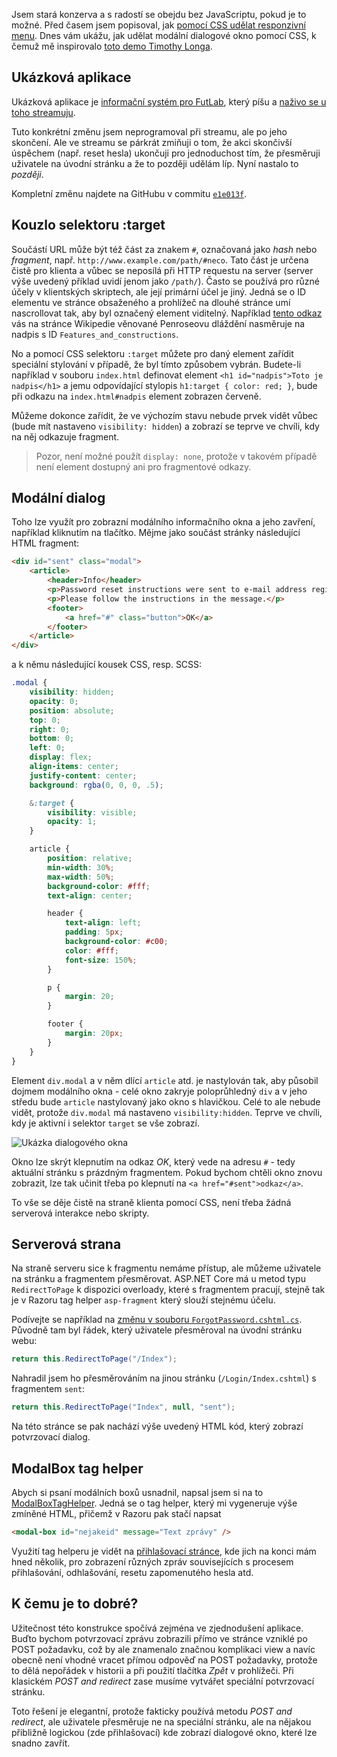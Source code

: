 <!-- dcterms:title = Modální dialog čistě pomocí CSS -->
<!-- dcterms:abstract = Jsem stará konzerva a s radostí se obejdu bez JavaScriptu, pokud je to možné. Před časem jsem popisoval, jak pomocí CSS udělat responzivní menu. Dnes vám ukážu, jak udělat modální dialogové okno pomocí CSS. -->
<!-- dcterms:creator = Michal Altair Valášek -->
<!-- x4w:pictureUrl = /perex-pictures/20201117-css-modal.png -->
<!-- x4w:pictureWidth = 150 -->
<!-- x4w:pictureHeight = 150 -->
<!-- x4w:coverUrl = /cover-pictures/20200512-taghelpers.png -->
<!-- x4w:category = IT -->
<!-- dcterms:dateAccepted = 2020-11-17 -->

Jsem stará konzerva a s radostí se obejdu bez JavaScriptu, pokud je to možné. Před časem jsem popisoval, jak [pomocí CSS udělat responzivní menu](/2020/01/scss-menu). Dnes vám ukážu, jak udělat modální dialogové okno pomocí CSS, k čemuž mě inspirovalo [toto demo Timothy Longa](https://codepen.io/timothylong/pen/HhAer).

## Ukázková aplikace

Ukázková aplikace je [informační systém pro FutLab](https://github.com/ridercz/FutLabIS), který píšu a [naživo se u toho streamuju](https://www.youtube.com/playlist?list=PLoOpAe_g1x4IxYK9A8aT0To60DF6IHTFl).

Tuto konkrétní změnu jsem neprogramoval při streamu, ale po jeho skončení. Ale ve streamu se párkrát zmiňuji o tom, že akci skončivší úspěchem (např. reset hesla) ukončuji pro jednoduchost tím, že přesměruji uživatele na úvodní stránku a že to později udělám líp. Nyní nastalo to _později_.

Kompletní změnu najdete na GitHubu v commitu [`e1e013f`](https://github.com/ridercz/FutLabIS/commit/e1e013fe7573848c13712d97ffdd6b0d93ea08f7).

## Kouzlo selektoru :target

Součástí URL může být též část za znakem `#`, označovaná jako _hash_ nebo _fragment_, např. `http://www.example.com/path/#neco`. Tato část je určena čistě pro klienta a vůbec se neposílá při HTTP requestu na server (server výše uvedený příklad uvidí jenom jako `/path/`). Často se používá pro různé účely v klientských skriptech, ale její primární účel je jiný. Jedná se o ID elementu ve stránce obsaženého a prohlížeč na dlouhé stránce umí nascrollovat tak, aby byl označený element viditelný. Například [tento odkaz](https://en.wikipedia.org/wiki/Penrose_tiling#Features_and_constructions) vás na stránce Wikipedie věnované Penroseovu dláždění nasměruje na nadpis s ID `Features_and_constructions`.

No a pomocí CSS selektoru `:target` můžete pro daný element zařídit speciální stylování v případě, že byl tímto způsobem vybrán. Budete-li například v souboru `index.html` definovat element `<h1 id="nadpis">Toto je nadpis</h1>` a jemu odpovídající stylopis `h1:target { color: red; }`, bude při odkazu na `index.html#nadpis` element zobrazen červeně.

Můžeme dokonce zařídit, že ve výchozím stavu nebude prvek vidět vůbec (bude mít nastaveno `visibility: hidden`) a zobrazí se teprve ve chvíli, kdy na něj odkazuje fragment.

> Pozor, není možné použít `display: none`, protože v takovém případě není element dostupný ani pro fragmentové odkazy.

## Modální dialog

Toho lze využít pro zobrazní modálního informačního okna a jeho zavření, například kliknutím na tlačítko. Mějme jako součást stránky následující HTML fragment:

```html
<div id="sent" class="modal">
    <article>
        <header>Info</header>
        <p>Password reset instructions were sent to e-mail address registered for this account.</p>
        <p>Please follow the instructions in the message.</p>
        <footer>
            <a href="#" class="button">OK</a>
        </footer>
    </article>
</div>
```

a k němu následující kousek CSS, resp. SCSS:

```scss
.modal {
    visibility: hidden;
    opacity: 0;
    position: absolute;
    top: 0;
    right: 0;
    bottom: 0;
    left: 0;
    display: flex;
    align-items: center;
    justify-content: center;
    background: rgba(0, 0, 0, .5);

    &:target {
        visibility: visible;
        opacity: 1;
    }

    article {
        position: relative;
        min-width: 30%;
        max-width: 50%;
        background-color: #fff;
        text-align: center;

        header {
            text-align: left;
            padding: 5px;
            background-color: #c00;
            color: #fff;
            font-size: 150%;
        }

        p {
            margin: 20;
        }

        footer {
            margin: 20px;
        }
    }
}
```

Element `div.modal` a v něm dlící `article` atd. je nastylován tak, aby působil dojmem modálního okna - celé okno zakryje poloprůhledný `div` a v jeho středu bude `article` nastylovaný jako okno s hlavičkou. Celé to ale nebude vidět, protože `div.modal` má nastaveno `visibility:hidden`. Teprve ve chvíli, kdy je aktivní i selektor `target` se vše zobrazí. 

![Ukázka dialogového okna](https://www.cdn.altairis.cz/Blog/2020/20201117-css-modal.png)

Okno lze skrýt klepnutím na odkaz _OK_, který vede na adresu `#` - tedy aktuální stránku s prázdným fragmentem. Pokud bychom chtěli okno znovu zobrazit, lze tak učinit třeba po klepnutí na `<a href="#sent">odkaz</a>`.

To vše se děje čistě na straně klienta pomocí CSS, není třeba žádná serverová interakce nebo skripty.

## Serverová strana

Na straně serveru sice k fragmentu nemáme přístup, ale můžeme uživatele na stránku a fragmentem přesměrovat. ASP.NET Core má u metod typu `RedirectToPage` k dispozici overloady, které s fragmentem pracují, stejně tak je v Razoru tag helper `asp-fragment` který slouží stejnému účelu.

Podívejte se například na [změnu v souboru `ForgotPassword.cshtml.cs`](https://github.com/ridercz/FutLabIS/commit/e1e013fe7573848c13712d97ffdd6b0d93ea08f7#diff-9bf1856ac4acfe88a8c6e88bf489d34b1b621b593848764b03cee42f877dac5a). Původně tam byl řádek, který uživatele přesměroval na úvodní stránku webu:

```csharp
return this.RedirectToPage("/Index");
```

Nahradil jsem ho přesměrováním na jinou stránku (`/Login/Index.cshtml`) s fragmentem `sent`:

```csharp
return this.RedirectToPage("Index", null, "sent");
```

Na této stránce se pak nachází výše uvedený HTML kód, který zobrazí potvrzovací dialog.

## ModalBox tag helper

Abych si psaní modálních boxů usnadnil, napsal jsem si na to [ModalBoxTagHelper](https://github.com/ridercz/ReP/blob/master/Altairis.ReP.Web/TagHelpers/ModalBoxTagHelper.cs). Jedná se o tag helper, který mi vygeneruje výše zmíněné HTML, přičemž v Razoru pak stačí napsat

```html
<modal-box id="nejakeid" message="Text zprávy" />
```

Využití tag helperu je vidět na [přihlašovací stránce](https://github.com/ridercz/ReP/blob/master/Altairis.ReP.Web/Pages/Login/Index.cshtml), kde jich na konci mám hned několik, pro zobrazení různých zpráv souvisejících s procesem přihlašování, odhlašování, resetu zapomenutého hesla atd.

## K čemu je to dobré?

Užitečnost této konstrukce spočívá zejména ve zjednodušení aplikace. Buďto bychom potvrzovací zprávu zobrazili přímo ve stránce vzniklé po POST požadavku, což by ale znamenalo značnou komplikaci view a navíc obecně není vhodné vracet přímou odpověď na POST požadavky, protože to dělá nepořádek v historii a při použití tlačítka _Zpět_ v prohlížeči. Při klasickém _POST and redirect_ zase musíme vytvářet speciální potvrzovací stránku.

Toto řešení je elegantní, protože fakticky používá metodu _POST and redirect_, ale uživatele přesměruje ne na speciální stránku, ale na nějakou přibližně logickou (zde přihlašovací) kde zobrazí dialogové okno, které lze snadno zavřít.